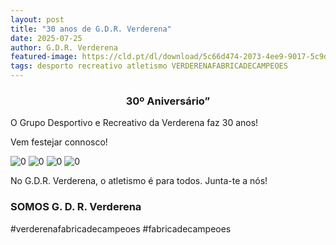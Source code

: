 ```yaml
---
layout: post
title: "30 anos de G.D.R. Verderena"
date: 2025-07-25
author: G.D.R. Verderena
featured-image: https://cld.pt/dl/download/5c66d474-2073-4ee9-9017-5c9d7effd878/Cartaz%20sobre%20pe%C3%A7as%20selecionadas%20divertido%20em%20azul%20e%20rosa.png?download=true
tags: desporto recreativo atletismo VERDERENAFABRICADECAMPEOES 
---
```


<CENTER><H3>30º Aniversário”</H3></CENTER>

O Grupo Desportivo e Recreativo da Verderena faz 30 anos!

Vem festejar connosco!

![0](https://cld.pt/dl/download/2bfdb4ae-3636-49fc-ae8d-32964b5ad88a/Cartaz%20sobre%20pe%C3%A7as%20selecionadas%20divertido%20em%20azul%20e%20rosa-7.png)
![0](https://cld.pt/dl/download/f8e5f03f-0d01-4af7-9392-e27385511b99/Cartaz%20sobre%20pe%C3%A7as%20selecionadas%20divertido%20em%20azul%20e%20rosa-1.png)
![0](https://cld.pt/dl/download/845d705b-c9c5-4b54-a211-d1e5f6cce0fc/Regras%20da%20Carocha-2.png?download=true)
![0](https://cld.pt/dl/download/c65b3cac-2639-45c4-a172-7e0121add18c/Cartaz%20sobre%20pe%C3%A7as%20selecionadas%20divertido%20em%20azul%20e%20rosa-9.png)


No G.D.R. Verderena, o atletismo é para todos. Junta-te a nós!
<H3>SOMOS G. D. R. Verderena</H3>
#verderenafabricadecampeoes #fabricadecampeoes 
